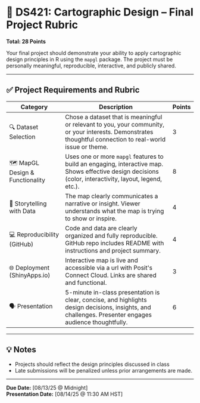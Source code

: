 # 📍 DS421: Cartographic Design – Final Project Rubric

**Total: 28 Points**

Your final project should demonstrate your ability to apply cartographic design principles in R using the `mapgl` package. The project must be personally meaningful, reproducible, interactive, and publicly shared.

---

## ✅ Project Requirements and Rubric

| **Category**                            | **Description**                                                                                                                                           | **Points** |
|----------------------------------------|-----------------------------------------------------------------------------------------------------------------------------------------------------------|------------|
| 🔍 Dataset Selection                    | Chose a dataset that is meaningful or relevant to you, your community, or your interests. Demonstrates thoughtful connection to real-world issue or theme. | 3          |
| 🗺️ MapGL Design & Functionality        | Uses one or more `mapgl` features to build an engaging, interactive map. Shows effective design decisions (color, interactivity, layout, legend, etc.).   | 8         |
| 📖 Storytelling with Data               | The map clearly communicates a narrative or insight. Viewer understands what the map is trying to show or inspire.                                        | 4          |
| 💻 Reproducibility (GitHub)            | Code and data are clearly organized and fully reproducible. GitHub repo includes README with instructions and project summary.                           | 4          |
| 🌐 Deployment (ShinyApps.io)           | Interactive map is live and accessible via a url with Posit's Connect Cloud. Links are shared and functional.                                                                  | 3          |
| 🗣️ Presentation                        | 5-minute in-class presentation is clear, concise, and highlights design decisions, insights, and challenges. Presenter engages audience thoughtfully.     | 6          |

---

## 💡 Notes
- Projects should reflect the design principles discussed in class
- Late submissions will be penalized unless prior arrangements are made.

---

**Due Date:** [08/13/25 @ Midnight]  
**Presentation Date:** [08/14/25 @ 11:30 AM HST]

